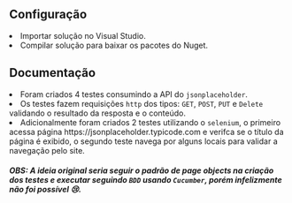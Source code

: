 
<h2>Configuração</h1>
<li>Importar solução no Visual Studio.</li>
<li>Compilar solução para baixar os pacotes do Nuget.</li>

<h2>Documentação</h2>
<li>Foram criados 4 testes consumindo a API do <code>jsonplaceholder</code>.</li>
<li>Os testes fazem requisições <code>http</code> dos tipos: <code>GET</code>, <code>POST</code>, <code>PUT</code> e <code>Delete</code> validando o resultado da resposta e o conteúdo.</li>
<li>Adicionalmente foram criados 2 testes utilizando o <code>selenium</code>, o primeiro acessa página <link>https://jsonplaceholder.typicode.com<link> e verifca se o título da página é exibido, o segundo teste navega por alguns locais para validar a navegação pelo site.

<h5>OBS: A ideia original seria seguir o padrão de page objects na criação dos testes e executar seguindo <code>BDD</code> usando <code>Cucumber</code>, porém infelizmente não foi possível 😢.</h3>
